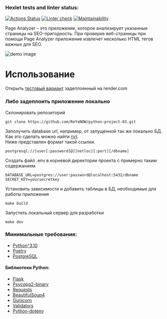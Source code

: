 ### Hexlet tests and linter status:

[![Actions Status](https://github.com/ReYaNOW/python-project-83/actions/workflows/hexlet-check.yml/badge.svg)](https://github.com/ReYaNOW/python-project-83/actions) [![Linter check](https://github.com/ReYaNOW/python-project-83/actions/workflows/action_tests.yml/badge.svg)](https://github.com/ReYaNOW/python-project-83/actions/workflows/action_tests.yml) [![Maintainability](https://api.codeclimate.com/v1/badges/cabad60e2d465cd10b5f/maintainability)](https://codeclimate.com/github/ReYaNOW/python-project-83/maintainability)

Page Analyzer – это приложение, которое анализирует указанные страницы на
SEO-пригодность.
При проверке веб-страницы при помощи Page Analyzer приложение извлечет
несколько HTML тегов важных для SEO.

![demo image](https://media.discordapp.net/attachments/324178393161793536/1195950731597983774/image.png)

# Использование

Открыть [тестовый вариант](https://page-analyzer-hexlet.onrender.com/)
задеплоенный на render.com

### Либо задеплоить приложение локально

Склонировать репозиторий

```
git clone https://github.com/ReYaNOW/python-project-83.git
```

Заполучить database url, например, от запущенной так же локально БД.
Как это сделать можно
найти [тут](https://github.com/Hexlet/ru-instructions/blob/main/postgresql.md).  
Ниже представлен формат такой ссылки.

```
postgresql://[user[:password]@][netloc][:port][/dbname]
```

Создать файл .env в корневой директории проекта с примерно таким содержанием

```dotenv
DATABASE_URL=postgres://user:password@localhost:5432/dbname
SECRET_KEY=yoursecretkey
```  

Установить зависимости и добавить таблицы в БД, необходимые для работы
приложения

```
make build
```

Запустить локальный сервер для разработки

```
make dev
```  

### Минимальные требования:

- [Python^3.10](https://www.python.org/)  
- [Poetry](https://python-poetry.org/)  
- [PostgreSQL](https://www.postgresql.org/)

#### Библиотеки Python:

- [Flask](https://pypi.org/project/Flask/)  
- [Psycopg2-binary](https://pypi.org/project/psycopg2-binary/)  
- [Requests](https://pypi.org/project/requests/)  
- [BeautifulSoup4](https://pypi.org/project/beautifulsoup4/)  
- [Gunicorn](https://pypi.org/project/gunicorn/)  
- [Validators](https://pypi.org/project/validators/)  
- [Python-dotenv](https://pypi.org/project/python-dotenv/)

